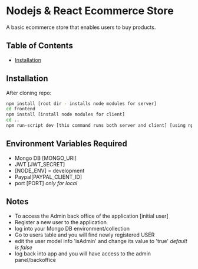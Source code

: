 # Nodejs & React Ecommerce Store

A basic ecommerce store that enables users to buy products. 

## Table of Contents

- [Installation](#installation)

## Installation

After cloning repo:

```sh
npm install [root dir - installs node modules for server]
cd frontend
npm install [install node modules for client]
cd ..
npm run-script dev [this command runs both server and client] [using npm pck 'concurrently']
```

## Environment Variables Required

- Mongo DB [MONGO_URI]
- JWT [JWT_SECRET]
- [NODE_ENV] = development
- Paypal[PAYPAL_CLIENT_ID]
- port  [PORT] *only for local*

## Notes
- To access the Admin back office of the application [initial user]
- Register a new user to the application
- log into your Mongo DB environment/collection
- Go to users table and you will find newly registered USER 
- edit the user model info 'isAdmin' and change its value to 'true' *default is false*
- log back into app and you will have access to the admin panel/backoffice
